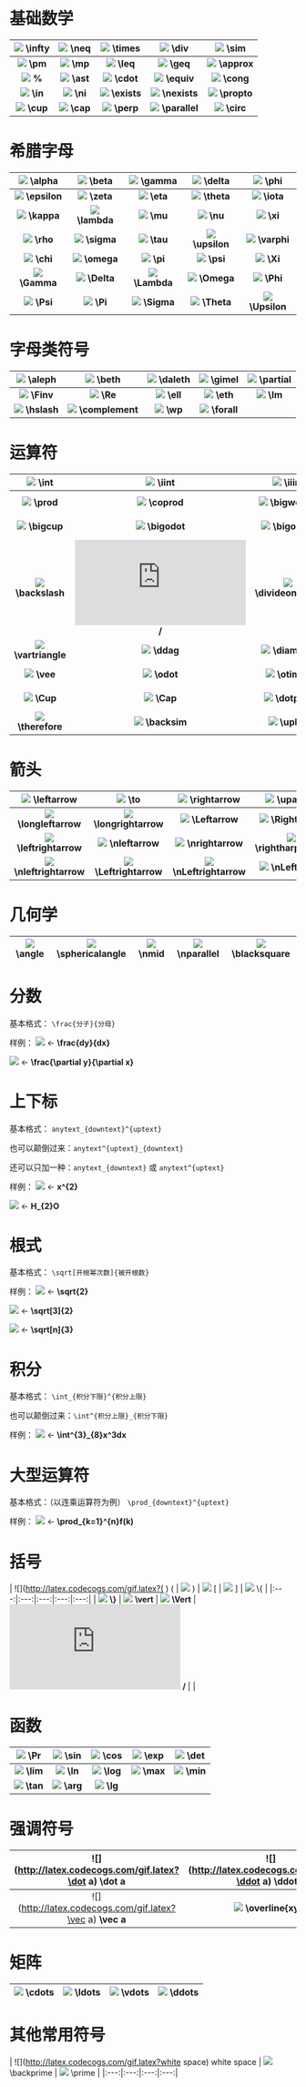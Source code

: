 ﻿# 基础数学
|   ![](http://latex.codecogs.com/gif.latex?\infty) **\infty**   |  ![](http://latex.codecogs.com/gif.latex?\neq) **\neq**  |  ![](http://latex.codecogs.com/gif.latex?\times) **\times**  |  ![](http://latex.codecogs.com/gif.latex?\div) **\div**  |  ![](http://latex.codecogs.com/gif.latex?\sim) **\sim**  |
|:---:|:---:|:---:|:---:|:---:|
|   ![](http://latex.codecogs.com/gif.latex?\pm) **\pm**   |  ![](http://latex.codecogs.com/gif.latex?\mp) **\mp**  |  ![](http://latex.codecogs.com/gif.latex?\leq) **\leq**  |  ![](http://latex.codecogs.com/gif.latex?\geq) **\geq**  |  ![](http://latex.codecogs.com/gif.latex?\approx) **\approx**  |
|   ![](http://latex.codecogs.com/gif.latex?\%) **\%**   |  ![](http://latex.codecogs.com/gif.latex?\ast) **\ast**  |  ![](http://latex.codecogs.com/gif.latex?\cdot) **\cdot**  |  ![](http://latex.codecogs.com/gif.latex?\equiv) **\equiv**  |  ![](http://latex.codecogs.com/gif.latex?\cong) **\cong**  |
|   ![](http://latex.codecogs.com/gif.latex?\in) **\in**   |  ![](http://latex.codecogs.com/gif.latex?\ni) **\ni**  |  ![](http://latex.codecogs.com/gif.latex?\exists) **\exists**  |  ![](http://latex.codecogs.com/gif.latex?\nexists) **\nexists**  |  ![](http://latex.codecogs.com/gif.latex?\propto) **\propto**  |
|   ![](http://latex.codecogs.com/gif.latex?\cup) **\cup**   |  ![](http://latex.codecogs.com/gif.latex?\cap) **\cap**  |  ![](http://latex.codecogs.com/gif.latex?\perp) **\perp**  |  ![](http://latex.codecogs.com/gif.latex?\parallel) **\parallel**  |  ![](http://latex.codecogs.com/gif.latex?\circ) **\circ**  |

# 希腊字母
|   ![](http://latex.codecogs.com/gif.latex?\alpha) **\alpha**   |  ![](http://latex.codecogs.com/gif.latex?\beta ) **\beta**  |  ![](http://latex.codecogs.com/gif.latex?\gamma) **\gamma**  |  ![](http://latex.codecogs.com/gif.latex?\delta) **\delta**  |  ![](http://latex.codecogs.com/gif.latex?\phi) **\phi**  |
|:---:|:---:|:---:|:---:|:---:|
|   ![](http://latex.codecogs.com/gif.latex?\epsilon) **\epsilon**   |  ![](http://latex.codecogs.com/gif.latex?\zeta) **\zeta**  |  ![](http://latex.codecogs.com/gif.latex?\eta) **\eta**  |  ![](http://latex.codecogs.com/gif.latex?\theta) **\theta**  |  ![](http://latex.codecogs.com/gif.latex?\iota) **\iota**  |
|   ![](http://latex.codecogs.com/gif.latex?\kappa) **\kappa**   |  ![](http://latex.codecogs.com/gif.latex?\lambda) **\lambda**  |  ![](http://latex.codecogs.com/gif.latex?\mu) **\mu**  |  ![](http://latex.codecogs.com/gif.latex?\nu) **\nu**  |  ![](http://latex.codecogs.com/gif.latex?\xi) **\xi**  |
|   ![](http://latex.codecogs.com/gif.latex?\rho) **\rho**   |  ![](http://latex.codecogs.com/gif.latex?\sigma) **\sigma**  |  ![](http://latex.codecogs.com/gif.latex?\tau) **\tau**  |  ![](http://latex.codecogs.com/gif.latex?\upsilon) **\upsilon**  |  ![](http://latex.codecogs.com/gif.latex?\varphi) **\varphi**  |
|   ![](http://latex.codecogs.com/gif.latex?\chi) **\chi**   |  ![](http://latex.codecogs.com/gif.latex?\omega) **\omega**  |  ![](http://latex.codecogs.com/gif.latex?\pi) **\pi**  |  ![](http://latex.codecogs.com/gif.latex?\psi) **\psi**  |  ![](http://latex.codecogs.com/gif.latex?\Xi) **\Xi**  |
|   ![](http://latex.codecogs.com/gif.latex?\Gamma) **\Gamma**   |  ![](http://latex.codecogs.com/gif.latex?\Delta) **\Delta**  |  ![](http://latex.codecogs.com/gif.latex?\Lambda) **\Lambda**  |  ![](http://latex.codecogs.com/gif.latex?\Omega) **\Omega**  |  ![](http://latex.codecogs.com/gif.latex?\Phi) **\Phi**  |
|   ![](http://latex.codecogs.com/gif.latex?\Psi) **\Psi**   |  ![](http://latex.codecogs.com/gif.latex?\Pi) **\Pi**  |  ![](http://latex.codecogs.com/gif.latex?\Sigma) **\Sigma**  |  ![](http://latex.codecogs.com/gif.latex?\Theta) **\Theta**  |  ![](http://latex.codecogs.com/gif.latex?\Upsilon) **\Upsilon**  |
# 字母类符号
|   ![](http://latex.codecogs.com/gif.latex?\aleph) **\aleph**   |  ![](http://latex.codecogs.com/gif.latex?\beth) **\beth**  |  ![](http://latex.codecogs.com/gif.latex?\daleth ) **\daleth**  |  ![](http://latex.codecogs.com/gif.latex?\gimel) **\gimel**  |  ![](http://latex.codecogs.com/gif.latex?\partial) **\partial**  |
|:---:|:---:|:---:|:---:|:---:|
|   ![](http://latex.codecogs.com/gif.latex?\Finv) **\Finv**   |  ![](http://latex.codecogs.com/gif.latex?\Re) **\Re**  |  ![](http://latex.codecogs.com/gif.latex?\ell) **\ell**  |  ![](http://latex.codecogs.com/gif.latex?\eth) **\eth**  |   ![](http://latex.codecogs.com/gif.latex?\Im) **\Im**   |
  ![](http://latex.codecogs.com/gif.latex?\hslash) **\hslash**  |  ![](http://latex.codecogs.com/gif.latex?\complement) **\complement**  |  ![](http://latex.codecogs.com/gif.latex?\wp) **\wp**  |  ![](http://latex.codecogs.com/gif.latex?\forall) **\forall**  |

# 运算符
|   ![](http://latex.codecogs.com/gif.latex?\int) **\int**   |  ![](http://latex.codecogs.com/gif.latex?\iint) **\iint**  |  ![](http://latex.codecogs.com/gif.latex?\iiint) **\iiint**  |  ![](http://latex.codecogs.com/gif.latex?\oiiint) **\oiiint**  |  ![](http://latex.codecogs.com/gif.latex?\sum) **\sum**  |
|:---:|:---:|:---:|:---:|:---:|
|   ![](http://latex.codecogs.com/gif.latex?\prod) **\prod**   |  ![](http://latex.codecogs.com/gif.latex?\coprod) **\coprod**  |  ![](http://latex.codecogs.com/gif.latex?\bigwedge) **\bigwedge**  |  ![](http://latex.codecogs.com/gif.latex?\bigvee) **\bigvee**  |  ![](http://latex.codecogs.com/gif.latex?\bigcap) **\bigcap**  |
|   ![](http://latex.codecogs.com/gif.latex?\bigcup) **\bigcup**   |  ![](http://latex.codecogs.com/gif.latex?\bigodot) **\bigodot**  |  ![](http://latex.codecogs.com/gif.latex?\bigoplus) **\bigoplus**  |  ![](http://latex.codecogs.com/gif.latex?\bigotimes) **\bigotimes**  |  ![](http://latex.codecogs.com/gif.latex?\biguplus) **\biguplus**  |
|   ![](http://latex.codecogs.com/gif.latex?\backslash) **\backslash**   |  ![](http://latex.codecogs.com/gif.latex?/) **/**  |  ![](http://latex.codecogs.com/gif.latex?\divideontimes) **\divideontimes**  |  ![](http://latex.codecogs.com/gif.latex?\star) **\star**  |  ![](http://latex.codecogs.com/gif.latex?\wr) **\wr**  |
|   ![](http://latex.codecogs.com/gif.latex?\vartriangle) **\vartriangle**   |  ![](http://latex.codecogs.com/gif.latex?\ddag) **\ddag**  |  ![](http://latex.codecogs.com/gif.latex?\diamond) **\diamond**  |  ![](http://latex.codecogs.com/gif.latex?\dag) **\dag**  |  ![](http://latex.codecogs.com/gif.latex?\wedge) **\wedge**  |
|   ![](http://latex.codecogs.com/gif.latex?\vee) **\vee**   |  ![](http://latex.codecogs.com/gif.latex?\odot) **\odot**  |  ![](http://latex.codecogs.com/gif.latex?\otimes) **\otimes**  |  ![](http://latex.codecogs.com/gif.latex?\oplus) **\oplus**  |  ![](http://latex.codecogs.com/gif.latex?\ominus) **\ominus**  |
|   ![](http://latex.codecogs.com/gif.latex?\Cup) **\Cup**   |  ![](http://latex.codecogs.com/gif.latex?\Cap) **\Cap**  |  ![](http://latex.codecogs.com/gif.latex?\dotplus) **\dotplus**  |  ![](http://latex.codecogs.com/gif.latex?\intercal) **\intercal**  |   ![](http://latex.codecogs.com/gif.latex?\because) **\because**   |
  ![](http://latex.codecogs.com/gif.latex?\therefore) **\therefore**  |  ![](http://latex.codecogs.com/gif.latex?\backsim) **\backsim**  |  ![](http://latex.codecogs.com/gif.latex?\uplus) **\uplus**  |  ![](http://latex.codecogs.com/gif.latex?\simeq) **\simeq**  |
# 箭头
|   ![](http://latex.codecogs.com/gif.latex?\leftarrow) **\leftarrow**   |  ![](http://latex.codecogs.com/gif.latex?\to) **\to**  |  ![](http://latex.codecogs.com/gif.latex?\rightarrow) **\rightarrow**  |  ![](http://latex.codecogs.com/gif.latex?\uparrow) **\uparrow**  |  ![](http://latex.codecogs.com/gif.latex?\downarrow) **\downarrow**  |
|:---:|:---:|:---:|:---:|:---:|
|   ![](http://latex.codecogs.com/gif.latex?\longleftarrow) **\longleftarrow**   |  ![](http://latex.codecogs.com/gif.latex?\longrightarrow) **\longrightarrow**  |  ![](http://latex.codecogs.com/gif.latex?\Leftarrow) **\Leftarrow**  |  ![](http://latex.codecogs.com/gif.latex?\Rightarrow) **\Rightarrow**  |  ![](http://latex.codecogs.com/gif.latex?\mapsto) **\mapsto**  |
|   ![](http://latex.codecogs.com/gif.latex?\leftrightarrow) **\leftrightarrow**   |  ![](http://latex.codecogs.com/gif.latex?\nleftarrow) **\nleftarrow**  |  ![](http://latex.codecogs.com/gif.latex?\nrightarrow) **\nrightarrow**  |  ![](http://latex.codecogs.com/gif.latex?\rightharpoonup) **\rightharpoonup**  |  ![](http://latex.codecogs.com/gif.latex?\leftharpoonup) **\leftharpoonup**  |
|   ![](http://latex.codecogs.com/gif.latex?\nleftrightarrow) **\nleftrightarrow**   |  ![](http://latex.codecogs.com/gif.latex?\Leftrightarrow) **\Leftrightarrow**  |  ![](http://latex.codecogs.com/gif.latex?\nLeftrightarrow) **\nLeftrightarrow**  |  ![](http://latex.codecogs.com/gif.latex?\nLeftarrow) **\nLeftarrow**  |  ![](http://latex.codecogs.com/gif.latex?\nRightarrow) **\nRightarrow**  |

# 几何学
|   ![](http://latex.codecogs.com/gif.latex?\angle) **\angle**   |  ![](http://latex.codecogs.com/gif.latex?\sphericalangle) **\sphericalangle**  |  ![](http://latex.codecogs.com/gif.latex?\nmid) **\nmid**  |  ![](http://latex.codecogs.com/gif.latex?\nparallel) **\nparallel**  |  ![](http://latex.codecogs.com/gif.latex?\blacksquare) **\blacksquare**  |
|:---:|:---:|:---:|:---:|:---:|

# 分数
基本格式：
`\frac{分子}{分母}`

样例：
![](http://latex.codecogs.com/gif.latex?\frac{dy}{dx}) ← **\frac{dy}{dx}**

![](http://latex.codecogs.com/gif.latex?\frac{\partial{y}}{\partial{x}}) ← **\frac{\partial y}{\partial x}**
# 上下标
基本格式：
<code>anytext_{downtext}^{uptext}</code>

也可以颠倒过来：<code>anytext^{uptext}\_{downtext}</code>

还可以只加一种：<code>anytext_{downtext}</code> 或 <code>anytext^{uptext}</code>

样例：
![](http://latex.codecogs.com/gif.latex?x^{2}) ← **x^{2}**

![](http://latex.codecogs.com/gif.latex?H_{2}O) ← **H_{2}O**

# 根式
基本格式：
<code>\sqrt[开根幂次数]{被开根数}</code>

样例：
![](http://latex.codecogs.com/gif.latex?\sqrt{2}) ← **\sqrt{2}**

![](http://latex.codecogs.com/gif.latex?\sqrt[3]{2}) ← **\sqrt[3]{2}**

![](http://latex.codecogs.com/gif.latex?\sqrt[n]{3}) ← **\sqrt[n]{3}**
# 积分
基本格式：
<code>\int_{积分下限}^{积分上限}</code>

也可以颠倒过来：<code>\int^{积分上限}_{积分下限}</code>

样例：
![](http://latex.codecogs.com/gif.latex?\int^{3}_{8}x^3dx) ← **\int^{3}_{8}x^3dx**

# 大型运算符
基本格式：（以连乘运算符为例）
<code>\prod_{downtext}^{uptext}</code>

样例：
![](http://latex.codecogs.com/gif.latex?\prod_{k=1}^{n}f(k)) ← **\prod_{k=1}^{n}f(k)**
# 括号
|   ![](http://latex.codecogs.com/gif.latex?( ) (   |  ![](http://latex.codecogs.com/gif.latex?| ) )  |  ![](http://latex.codecogs.com/gif.latex?[) \[  |  ![](http://latex.codecogs.com/gif.latex?] ) \]  |  ![](http://latex.codecogs.com/gif.latex?\{ ) \\{  |
|:---:|:---:|:---:|:---:|:---:|
|   ![](http://latex.codecogs.com/gif.latex?\\}) **\\}**   |  ![](http://latex.codecogs.com/gif.latex?\vert) **\vert**  |  ![](http://latex.codecogs.com/gif.latex?\Vert) **\Vert**  |  ![](http://latex.codecogs.com/gif.latex?/) **/**  |    |

# 函数
|   ![](http://latex.codecogs.com/gif.latex?\Pr) \Pr   |  ![](http://latex.codecogs.com/gif.latex?\sin) \sin  |  ![](http://latex.codecogs.com/gif.latex?\cos) \cos  |  ![](http://latex.codecogs.com/gif.latex?\exp) \exp  |  ![](http://latex.codecogs.com/gif.latex?\det) \det  |
|:---:|:---:|:---:|:---:|:---:|
|   ![](http://latex.codecogs.com/gif.latex?\lim) **\lim**   |  ![](http://latex.codecogs.com/gif.latex?\ln) **\ln**  |  ![](http://latex.codecogs.com/gif.latex?\log) **\log**  |  ![](http://latex.codecogs.com/gif.latex?\max) **\max**  |  ![](http://latex.codecogs.com/gif.latex?\min) **\min**  |
|   ![](http://latex.codecogs.com/gif.latex?\tan) **\tan**   |  ![](http://latex.codecogs.com/gif.latex?\arg) **\arg**  |  ![](http://latex.codecogs.com/gif.latex?\lg) **\lg**  |    |    |

# 强调符号
|   ![](http://latex.codecogs.com/gif.latex?\dot a) \dot a   |  ![](http://latex.codecogs.com/gif.latex?\ddot a) \ddot a  |  ![](http://latex.codecogs.com/gif.latex?\hat a) \hat a  |  ![](http://latex.codecogs.com/gif.latex?\tilde a) \tilde a  |  ![](http://latex.codecogs.com/gif.latex?\bar a) \bar a  |
|:---:|:---:|:---:|:---:|:---:|
|   ![](http://latex.codecogs.com/gif.latex?\vec a) **\vec a**   |  ![](http://latex.codecogs.com/gif.latex?\overline{xyz}) **\overline{xyz}**  |  ![](http://latex.codecogs.com/gif.latex?\widehat{xyz}) **\widehat{xyz}**  |  ![](http://latex.codecogs.com/gif.latex?\widetilde{xyz}) **\widetilde{xyz}**  |    |

# 矩阵
|   ![](http://latex.codecogs.com/gif.latex?\cdots) \cdots   |  ![](http://latex.codecogs.com/gif.latex?\ldots) \ldots  |  ![](http://latex.codecogs.com/gif.latex?\vdots) \vdots  |  ![](http://latex.codecogs.com/gif.latex?\ddots) \ddots  |
|:---:|:---:|:---:|:---:|

# 其他常用符号
|   ![](http://latex.codecogs.com/gif.latex?white space) white space   |  ![](http://latex.codecogs.com/gif.latex?\backprime) \backprime  |  ![](http://latex.codecogs.com/gif.latex?\prime) \prime  |
|:---:|:---:|:---:|:---:|





